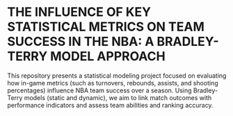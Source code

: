 # THE INFLUENCE OF KEY STATISTICAL METRICS ON TEAM SUCCESS IN THE NBA: A BRADLEY-TERRY MODEL APPROACH

This repository presents a statistical modeling project focused on evaluating how in-game metrics (such as turnovers, rebounds, assists, and shooting percentages) influence NBA team success over a season. Using Bradley-Terry models (static and dynamic), we aim to link match outcomes with performance indicators and assess team abilities and ranking accuracy.
